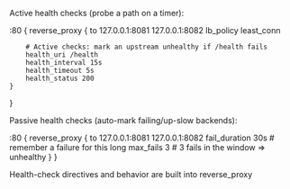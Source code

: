 

Active health checks (probe a path on a timer):

:80 {
	reverse_proxy {
		to 127.0.0.1:8081 127.0.0.1:8082
		lb_policy least_conn

		# Active checks: mark an upstream unhealthy if /health fails
		health_uri /health
		health_interval 15s
		health_timeout 5s
		health_status 200
	}
}


Passive health checks (auto-mark failing/up-slow backends):

:80 {
	reverse_proxy {
		to 127.0.0.1:8081 127.0.0.1:8082
		fail_duration 30s   # remember a failure for this long
		max_fails 3         # 3 fails in the window => unhealthy
	}
}


Health-check directives and behavior are built into reverse_proxy
